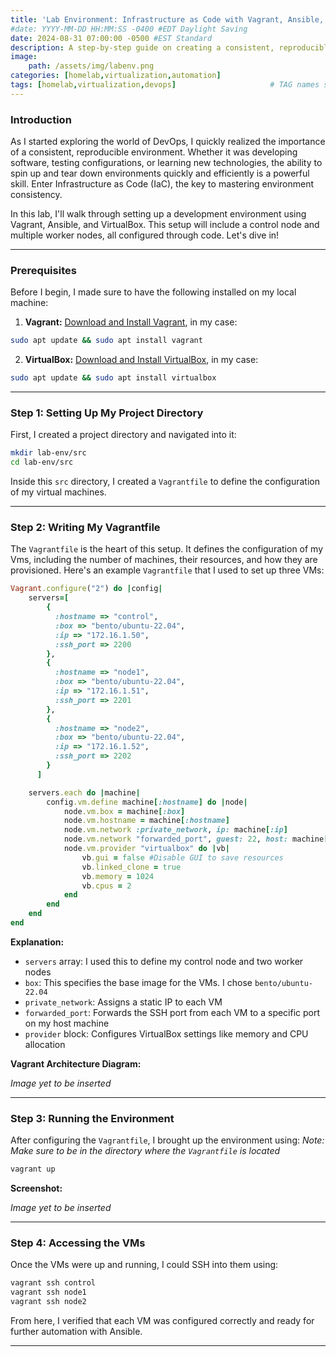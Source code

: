 ```yaml
---
title: 'Lab Environment: Infrastructure as Code with Vagrant, Ansible, and VirtualBox'
#date: YYYY-MM-DD HH:MM:SS -0400 #EDT Daylight Saving 
date: 2024-08-31 07:00:00 -0500 #EST Standard
description: A step-by-step guide on creating a consistent, reproducible lab environment using Vagrant, VirtualBox, and Ansible, focused on automating infrastructure setup through code. 
image:
    path: /assets/img/labenv.png
categories: [homelab,virtualization,automation]
tags: [homelab,virtualization,devops]                     # TAG names should always be lowercase
---
```


### Introduction

As I started exploring the world of DevOps, I quickly realized the importance of a consistent, reproducible environment. Whether it was developing software, testing configurations, or learning new technologies, the ability to spin up and tear down environments quickly and efficiently is a powerful skill.
Enter Infrastructure as Code (IaC), the key to mastering environment consistency.

In this lab, I'll walk through setting up a development environment using Vagrant, Ansible, and VirtualBox. This setup will include a control node and multiple worker nodes, all configured through code. Let's dive in!

*   *   *

### Prerequisites 

Before I begin, I made sure to have the following installed on my local machine:
1. **Vagrant:** [Download and Install Vagrant](https://developer.hashicorp.com/vagrant/downloads), in my case:
```bash
sudo apt update && sudo apt install vagrant
```

2. **VirtualBox:** [Download and Install VirtualBox](https://www.virtualbox.org/wiki/Downloads), in my case:
```bash
sudo apt update && sudo apt install virtualbox
```
*   *   *

### Step 1: Setting Up My Project Directory

First, I created a project directory and navigated into it:
```bash
mkdir lab-env/src
cd lab-env/src
```

Inside this `src` directory, I created a `Vagrantfile` to define the configuration of my virtual machines.

*   *   *

### Step 2: Writing My Vagrantfile

The `Vagrantfile` is the heart of this setup. It defines the configuration of my Vms, including the number of machines, their resources, and how they are provisioned. Here's an example `Vagrantfile` that I used to set up three VMs:

```ruby
Vagrant.configure("2") do |config|
    servers=[
        {
          :hostname => "control",
          :box => "bento/ubuntu-22.04",
          :ip => "172.16.1.50",
          :ssh_port => 2200
        },
        {
          :hostname => "node1",
          :box => "bento/ubuntu-22.04",
          :ip => "172.16.1.51",
          :ssh_port => 2201
        },
        {
          :hostname => "node2",
          :box => "bento/ubuntu-22.04",
          :ip => "172.16.1.52",
          :ssh_port => 2202
        }
      ]

    servers.each do |machine|
        config.vm.define machine[:hostname] do |node|
            node.vm.box = machine[:box]
            node.vm.hostname = machine[:hostname]
            node.vm.network :private_network, ip: machine[:ip]
            node.vm.network "forwarded_port", guest: 22, host: machine[:ssh_port], id: "ssh"
            node.vm.provider "virtualbox" do |vb|
                vb.gui = false #Disable GUI to save resources
                vb.linked_clone = true
                vb.memory = 1024
                vb.cpus = 2
            end
        end
    end
end
```

**Explanation:**
- `servers` array: I used this to define my control node and two worker nodes
- `box`: This specifies the base image for the VMs. I chose `bento/ubuntu-22.04`
- `private_network`: Assigns a static IP to each VM 
- `forwarded_port`: Forwards the SSH port from each VM to a specific port on my host machine
- `provider` block: Configures VirtualBox settings like memory and CPU allocation

**Vagrant Architecture Diagram:**

*Image yet to be inserted*

*   *   *

### Step 3: Running the Environment

After configuring the `Vagrantfile`, I brought up the environment using:
*Note: Make sure to be in the directory where the `Vagrantfile` is located*

```bash
vagrant up
```

**Screenshot:**

*Image yet to be inserted*

*   *   *

### Step 4: Accessing the VMs

Once the VMs were up and running, I could SSH into them using:

```bash
vagrant ssh control
vagrant ssh node1
vagrant ssh node2
```

From here, I verified that each VM was configured correctly and ready for further automation with Ansible.

*   *   *


